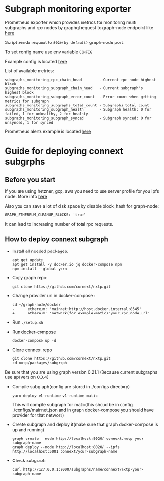 # Subgraph monitoring exporter

Prometheus exporter which provides metrics for monitoring multi subgraphs and rpc nodes by graphql request to graph-node endpoint like [here](https://thegraph.com/docs/hostedservice/deploy-subgraph-hosted#checking-subgraph-health)

Script sends request to `8020(by default)` graph-node port.

To set config name use env variable `CONFIG`

Example config is located [here](pkg/config.yml)

List of available metrics:

```
subgraphs_monitoring_rpc_chain_head        - Current rpc node highest block
subgraphs_monitoring_subgraph_chain_head   - Current subgraph's highest block
subgraphs_monitoring_subgraph_error_count  - Error count when getting metrics for subgraph
subgraphs_monitoring_subgraphs_total_count - Subgraphs total count
subgraphs_monitoring_subgraph_health       - Subgraph health: 0 for failed, 1 for unhealthy, 2 for healhty
subgraphs_monitoring_subgraph_synced       - Subgraph synced: 0 for unsynced, 1 for synced
```

Prometheus alerts example is located [here](./alerts-example.yml)


# Guide for deploying connext subgrphs

## Before you start 
If you are using hetzner, gcp, aws you need to use server profile for you ipfs node. More info [here](https://github.com/ipfs/go-ipfs/issues/4343)

Also you can save a lot of disk space by disable block_hash for graph-node:

```
GRAPH_ETHEREUM_CLEANUP_BLOCKS: 'true'
```

It can lead to increasing number of total rpc requests.

## How to deploy connext subgraph

- Install all needed packages:
  ```
  apt-get update
  apt-get install -y docker.io jq docker-compose npm
  npm install --global yarn
  ```

- Copy graph repo:

  ```
  git clone https://github.com/connext/nxtp.git
  ```

- Change provider url in docker-compose :

  ```
  cd ~/graph-node/docker
  -      ethereum: 'mainnet:http://host.docker.internal:8545'
  +      ethereum: 'network(for example-matic):your_rpc_node_url'
  ```

- Run `./setup.sh`
- Run docker-compose

  ```
  docker-compose up -d
  ```

- Clone connext repo

  ```
  git clone https://github.com/connext/nxtp.git
  cd nxtp/packages/subgraph
  ```

Be sure that you are using graph version 0.21.1 (Because current subgraphs use api version 0.0.4)

- Compile subgraph(config are stored in ./configs directory)

  ```
  yarn deploy v1-runtime v1-runtime matic
  ```

  This will compile subgraph for matic(this shoud be in config ./configs/mainnet.json and in graph docker-compose you should have provider for that network)

- Create subgraph and deploy it(make sure that graph docker-compose is up and running)

  ```
  graph create --node http://localhost:8020/ connext/nxtp-your-subgraph-name
  graph deploy --node http://localhost:8020/ --ipfs http://localhost:5001 connext/your-subgraph-name
  ```

- Check subgraph

  ```
  curl http://127.0.0.1:8000/subgraphs/name/connext/nxtp-your-subgraph-name
  ```
